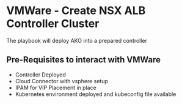 # VMWare - Create NSX ALB Controller Cluster

The playbook will deploy AKO into a prepared controller

## Pre-Requisites to interact with VMWare

- Controller Deployed
- Cloud Connector with vsphere setup
- IPAM for VIP Placement in place
- Kubernetes environment deployed and kubeconfig file available